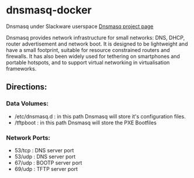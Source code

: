 # dnsmasq-docker
Dnsmasq under Slackware userspace
[Dnsmasq project page](http://www.thekelleys.org.uk/dnsmasq/doc.html)

Dnsmasq provides network infrastructure for small networks: DNS, DHCP, router advertisement and network boot. It is designed to be lightweight and have a small footprint, suitable for resource constrained routers and firewalls. It has also been widely used for tethering on smartphones and portable hotspots, and to support virtual networking in virtualisation frameworks.

## Directions:

### Data Volumes:
 * /etc/dnsmasq.d : in this path Dnsmasq will store it's configuration files.
 * /tftpboot : in this path Dnsmasq will store the PXE Bootfiles

### Network Ports:
 * 53/tcp : DNS server port
 * 53/udp : DNS server port
 * 67/udp : BOOTP server port
 * 69/udp : TFTP server port

